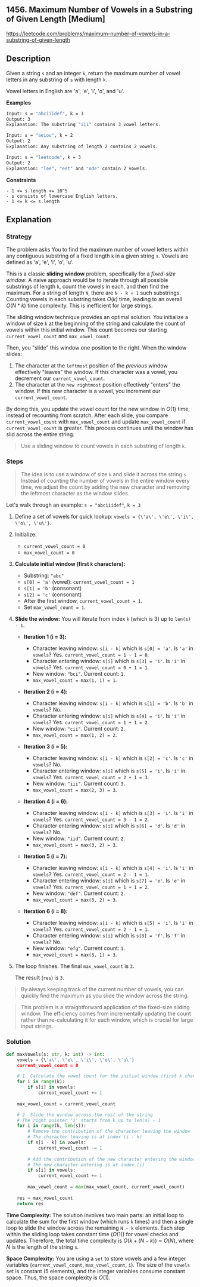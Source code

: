 ## 1456. Maximum Number of Vowels in a Substring of Given Length [Medium]

https://leetcode.com/problems/maximum-number-of-vowels-in-a-substring-of-given-length

## Description
Given a string `s` and an integer `k`, return the maximum number of vowel letters in any substring of `s` with length `k`.

Vowel letters in English are 'a', 'e', 'i', 'o', and 'u'.

**Examples**
```sh
Input: s = "abciiidef", k = 3
Output: 3
Explanation: The substring "iii" contains 3 vowel letters.

Input: s = "aeiou", k = 2
Output: 2
Explanation: Any substring of length 2 contains 2 vowels.

Input: s = "leetcode", k = 3
Output: 2
Explanation: "lee", "eet" and "ode" contain 2 vowels.
```

**Constraints**
```text
- 1 <= s.length <= 10^5
- s consists of lowercase English letters.
- 1 <= k <= s.length
```

## Explanation

### Strategy
The problem asks You to find the maximum number of vowel letters within any contiguous substring of a fixed length `k` in a given string `s`. Vowels are defined as \'a\', \'e\', \'i\', \'o\', \'u\'.

This is a classic **sliding window** problem, specifically for a *fixed-size window*. A naive approach would be to iterate through all possible substrings of length `k`, count the vowels in each, and then find the maximum. For a string of length `N`, there are `N - k + 1` such substrings. Counting vowels in each substring takes $O(k)$ time, leading to an overall $O(N * k)$ time complexity. This is inefficient for large strings.

The sliding window technique provides an optimal solution. You initialize a window of size `k` at the beginning of the string and calculate the count of vowels within this initial window. This count becomes our starting `current_vowel_count` and `max_vowel_count`.

Then, you "slide" this window one position to the right. When the window slides:
1.  The character at the `leftmost` position of the *previous* window effectively "leaves" the window. If this character was a vowel, you decrement our `current_vowel_count`.
2.  The character at the `new rightmost` position effectively "enters" the window. If this new character is a vowel, you increment our `current_vowel_count`.

By doing this, you update the vowel count for the new window in $O(1)$ time, instead of recounting from scratch. After each slide, you compare `current_vowel_count` with `max_vowel_count` and update `max_vowel_count` if `current_vowel_count` is greater. This process continues until the window has slid across the entire string.

> Use a sliding window to count vowels in each substring of length `k`.

### Steps

> The idea is to use a window of size `k` and slide it across the string `s`. Instead of counting the number of vowels in the entire window every time, we adjust the count by adding the new character and removing the leftmost character as the window slides.

Let\'s walk through an example: `s = "abciiidef"`, `k = 3`

1.  Define a set of vowels for quick lookup: `vowels = {\'a\', \'e\', \'i\', \'o\', \'u\'}`.

2.  Initialize:
    * `current_vowel_count = 0`
    * `max_vowel_count = 0`

3.  **Calculate initial window (first `k` characters):**
    * Substring: `"abc"`
    * `s[0] = 'a'` (vowel): `current_vowel_count = 1`
    * `s[1] = 'b'` (consonant)
    * `s[2] = 'c'` (consonant)
    * After the first window, `current_vowel_count = 1`.
    * Set `max_vowel_count = 1`.

4.  **Slide the window:** You will iterate from index `k` (which is 3) up to `len(s) - 1`.

    * **Iteration 1 (i = 3):**
        * Character leaving window: `s[i - k]` which is `s[0] = 'a'`. Is `'a'` in `vowels`? Yes. `current_vowel_count = 1 - 1 = 0`.
        * Character entering window: `s[i]` which is `s[3] = 'i'`. Is `'i'` in `vowels`? Yes. `current_vowel_count = 0 + 1 = 1`.
        * New window: `"bci"`. Current count: `1`. 
        * `max_vowel_count = max(1, 1) = 1`.

    * **Iteration 2 (i = 4):**
        * Character leaving window: `s[i - k]` which is `s[1] = 'b'`. Is `'b'` in `vowels`? No.
        * Character entering window: `s[i]` which is `s[4] = 'i'`. Is `'i'` in `vowels`? Yes. `current_vowel_count = 1 + 1 = 2`.
        * New window: `"cii"`. Current count: `2`.
        * `max_vowel_count = max(1, 2) = 2`.

    * **Iteration 3 (i = 5):**
        * Character leaving window: `s[i - k]` which is `s[2] = 'c'`. Is `'c'` in `vowels`? No.
        * Character entering window: `s[i]` which is `s[5] = 'i'`. Is `'i'` in `vowels`? Yes. `current_vowel_count = 2 + 1 = 3`.
        * New window: `"iii"`. Current count: `3`.
        * `max_vowel_count = max(2, 3) = 3`.

    * **Iteration 4 (i = 6):**
        * Character leaving window: `s[i - k]` which is `s[3] = 'i'`. Is `'i'` in `vowels`? Yes. `current_vowel_count = 3 - 1 = 2`.
        * Character entering window: `s[i]` which is `s[6] = 'd'`. Is `'d'` in `vowels`? No.
        * New window: `"iid"`. Current count: `2`.
        * `max_vowel_count = max(3, 2) = 3`.

    * **Iteration 5 (i = 7):**
        * Character leaving window: `s[i - k]` which is `s[4] = 'i'`. Is `'i'` in `vowels`? Yes. `current_vowel_count = 2 - 1 = 1`.
        * Character entering window: `s[i]` which is `s[7] = 'e'`. Is `'e'` in `vowels`? Yes. `current_vowel_count = 1 + 1 = 2`.
        * New window: `"def"`. Current count: `2`.
        * `max_vowel_count = max(3, 2) = 3`.

    * **Iteration 6 (i = 8):**
        * Character leaving window: `s[i - k]` which is `s[5] = 'i'`. Is `'i'` in `vowels`? Yes. `current_vowel_count = 2 - 1 = 1`.
        * Character entering window: `s[i]` which is `s[8] = 'f'`. Is `'f'` in `vowels`? No.
        * New window: `"efg"`. Current count: `1`.
        * `max_vowel_count = max(3, 1) = 3`.

5.  The loop finishes. The final `max_vowel_count` is `3`.

    The result (`res`) is `3`.

> By always keeping track of the current number of vowels, you can quickly find the maximum as you slide the window across the string. 

> This problem is a straightforward application of the fixed-size sliding window. The efficiency comes from incrementally updating the count rather than re-calculating it for each window, which is crucial for large input strings.

### Solution

```python
def maxVowels(s: str, k: int) -> int:
    vowels = {\'a\', \'e\', \'i\', \'o\', \'u\'}
    current_vowel_count = 0

    # 1. Calculate the vowel count for the initial window (first k characters)
    for i in range(k):
        if s[i] in vowels:
            current_vowel_count += 1
    
    max_vowel_count = current_vowel_count

    # 2. Slide the window across the rest of the string
    # The right pointer 'i' starts from k up to len(s) - 1
    for i in range(k, len(s)):
        # Remove the contribution of the character leaving the window
        # The character leaving is at index (i - k)
        if s[i - k] in vowels:
            current_vowel_count -= 1
        
        # Add the contribution of the new character entering the window
        # The new character entering is at index (i)
        if s[i] in vowels:
            current_vowel_count += 1
        
        max_vowel_count = max(max_vowel_count, current_vowel_count)
    
    res = max_vowel_count
    return res
```

**Time Complexity:** The solution involves two main parts: an initial loop to calculate the sum for the first window (which runs `k` times) and then a single loop to slide the window across the remaining `N - k` elements. Each step within the sliding loop takes constant time ($O(1)$) for vowel checks and updates. Therefore, the total time complexity is $O(k + (N - k)) = O(N)$, where $N$ is the length of the string `s`.

**Space Complexity:** You are using a `set` to store vowels and a few integer variables (`current_vowel_count`, `max_vowel_count`, `i`). The size of the `vowels` set is constant (5 elements), and the integer variables consume constant space. Thus, the space complexity is $O(1)$.
